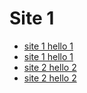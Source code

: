 # Site 1

- [site 1 hello 1](./docs/hello-1.md)
- [site 1 hello 1](./docs/hello-2.md)
- [site 2 hello 2](/site1/docs/hello-1.md)
- [site 2 hello 2](/site2/docs/hello-2.md)

